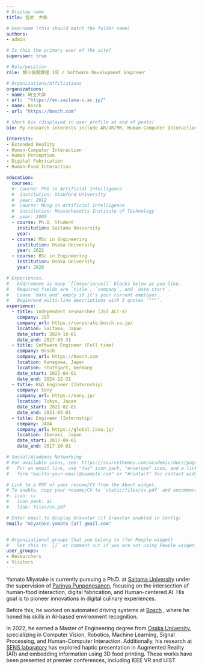 ```yaml
---
# Display name
title: 宮武　大和

# Username (this should match the folder name)
authors:
- admin

# Is this the primary user of the site?
superuser: true

# Role/position
role: 博士後期課程 1年 / Software Development Engineer

# Organizations/Affiliations
organizations:
- name: 埼玉大学
- url:  "https://en.saitama-u.ac.jp/"
- name: Bosch
- url: "https://bosch.com"

# Short bio (displayed in user profile at end of posts)
bio: My research interests include AR/VR/MR, Human-Computer Interaction, Haptics.

interests:
- Extended Reality
- Human-Computer Interaction
- Human Perception
- Digital Fabrication
- Human-Food Interaction

education:
  courses:
  #- course: PhD in Artificial Intelligence
  #  institution: Stanford University
  #  year: 2012
  #- course: MEng in Artificial Intelligence
  #  institution: Massachusetts Institute of Technology
  #  year: 2009
  - course: Ph.D. Student
    institution: Saitama University
    year: 
  - course: MSc in Engineering
    institution: Osaka University
    year: 2022
  - course: BSc in Engineering
    institution: Osaka University
    year: 2020

# Experiences.
#   Add/remove as many `[[experience]]` blocks below as you like.
#   Required fields are `title`, `company`, and `date_start`.
#   Leave `date_end` empty if it's your current employer.
#   Begin/end multi-line descriptions with 3 quotes `"""`.
experience:
  - title: Independent researcher (JST ACT-X)
    company: JST
    company_url: https://corporate.bosch.co.jp/
    location: Saitama, Japan
    date_start: 2024-10-01
    date_end: 2027-03-31
  - title: Software Engineer (Full time)
    company: Bosch
    company_url: https://bosch.com
    location: Kanagawa, Japan
    location: Stuttgart, Germany
    date_start: 2022-04-01
    date_end: 2024-12-31
  - title: R&D Engineer (Internship)
    company: Sony
    company_url: https://sony.jp/
    location: Tokyo, Japan
    date_start: 2021-02-01
    date_end: 2021-03-01
  - title: Engineer (Internship)
    company: JAXA
    company_url: https://global.jaxa.jp/
    location: Ibaraki, Japan
    date_start: 2017-09-01
    date_end: 2017-10-01

# Social/Academic Networking
# For available icons, see: https://sourcethemes.com/academic/docs/page-builder/#icons
#   For an email link, use "fas" icon pack, "envelope" icon, and a link in the
#   form "mailto:your-email@example.com" or "#contact" for contact widget.

# Link to a PDF of your resume/CV from the About widget.
# To enable, copy your resume/CV to `static/files/cv.pdf` and uncomment the lines below.
#- icon: cv
#   icon_pack: ai
#   link: files/cv.pdf

# Enter email to display Gravatar (if Gravatar enabled in Config)
email: "miyatake.yamato [at] gmail.com"


# Organizational groups that you belong to (for People widget)
#   Set this to `[]` or comment out if you are not using People widget.
user_groups:
- Researchers
- Visitors
---
```


Yamato Miyatake is currently pursuing a Ph.D. at [Saitama University](https://en.saitama-u.ac.jp/) under the supervision of [Parinya Punpongsanon](https://punpongsanon.info/), focusing on the intersection of human-food interaction, digital fabrication, and Human-centered AI. His goal is to pioneer innovations in digital culinary experiences.

Before this, he worked on automated driving systems at [Bosch](https://www.bosch.com/) , where he honed his skills in AI-based environment recognition. 

In 2022, he earned a Master of Engineering degree from [Osaka University](https://www.osaka-u.ac.jp/en), specializing in Computer Vision, Robotics, Machine Learning, Signal Processing, and Human-Computer Interaction.
Additionally, his research at [SENS laboratory](https://www.sens.sys.es.osaka-u.ac.jp/) has explored haptic presentation in Augmented Reality (AR) and embedding information using 3D food printing. These works have been presented at premier conferences, including IEEE VR and UIST.



